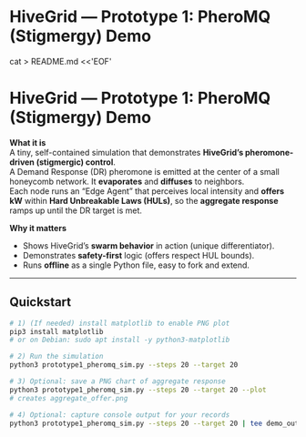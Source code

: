 # HiveGrid — Prototype 1: PheroMQ (Stigmergy) Demo

cat > README.md <<'EOF'
# HiveGrid — Prototype 1: PheroMQ (Stigmergy) Demo

**What it is**  
A tiny, self-contained simulation that demonstrates **HiveGrid’s pheromone-driven (stigmergic) control**.  
A Demand Response (DR) pheromone is emitted at the center of a small honeycomb network. It **evaporates** and **diffuses** to neighbors.  
Each node runs an “Edge Agent” that perceives local intensity and **offers kW** within **Hard Unbreakable Laws (HULs)**, so the **aggregate response** ramps up until the DR target is met.

**Why it matters**  
- Shows HiveGrid’s **swarm behavior** in action (unique differentiator).  
- Demonstrates **safety-first** logic (offers respect HUL bounds).  
- Runs **offline** as a single Python file, easy to fork and extend.

---

## Quickstart

```bash
# 1) (If needed) install matplotlib to enable PNG plot
pip3 install matplotlib
# or on Debian: sudo apt install -y python3-matplotlib

# 2) Run the simulation
python3 prototype1_pheromq_sim.py --steps 20 --target 20

# 3) Optional: save a PNG chart of aggregate response
python3 prototype1_pheromq_sim.py --steps 20 --target 20 --plot
# creates aggregate_offer.png

# 4) Optional: capture console output for your records
python3 prototype1_pheromq_sim.py --steps 20 --target 20 | tee demo_output.txt


